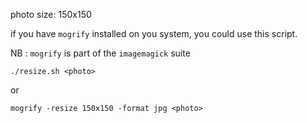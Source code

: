 photo size: 150x150

if you have `mogrify` installed on you system, you could use this script.

NB : `mogrify` is part of the `imagemagick` suite

```
./resize.sh <photo>
```

or

```
mogrify -resize 150x150 -format jpg <photo>
```